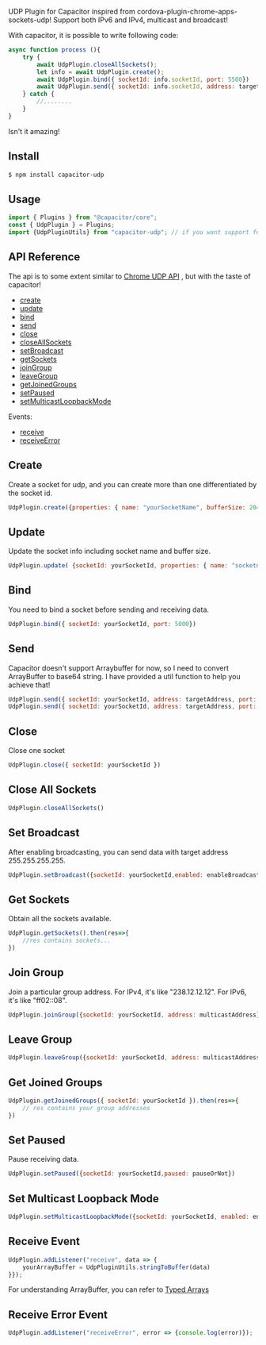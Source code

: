 UDP Plugin for Capacitor inspired from cordova-plugin-chrome-apps-sockets-udp!
Support both IPv6 and IPv4, multicast and broadcast!

With capacitor, it is possible to write following code:
```js
async function process (){
    try {
        await UdpPlugin.closeAllSockets();
        let info = await UdpPlugin.create();
        await UdpPlugin.bind({ socketId: info.socketId, port: 5500})
        await UdpPlugin.send({ socketId: info.socketId, address: targetAddress, port: 6000, buffer: UdpPluginUtils.bufferToString(data)}) })
    } catch {
        //........
    }
}

```
Isn't it amazing!


## Install

```bash
$ npm install capacitor-udp
```

## Usage

```js
import { Plugins } from "@capacitor/core";
const { UdpPlugin } = Plugins;
import {UdpPluginUtils} from "capacitor-udp"; // if you want support for converting between ArrayBuffer and String
```

## API Reference

The api is to some extent similar to [Chrome UDP API](https://developer.chrome.com/apps/sockets_udp) , but with the taste of capacitor!

- [create](#create)
- [update](#update)
- [bind](#bind)
- [send](#send)
- [close](#close)
- [closeAllSockets](#close-all-sockets)
- [setBroadcast](#set-broadcast)
- [getSockets](#get-sockets)
- [joinGroup](#join-group)
- [leaveGroup](#leave-group)
- [getJoinedGroups](#get-joined-Groups)
- [setPaused](#set-paused)
- [setMulticastLoopbackMode](#set-multicast-loopback-mode)

Events:
- [receive](#receive-event)
- [receiveError](#receive-error-event)

## Create ##
Create a socket for udp, and you can create more than one differentiated by the socket id. 
```js
UdpPlugin.create({properties: { name: "yourSocketName", bufferSize: 2048 }} ).then(res=>{socketId = res.socketId});
```

## Update ##
Update the socket info including socket name and buffer size.
```js
UdpPlugin.update( {socketId: yourSocketId, properties: { name: "socketname", bufferSize: 2048 }} )
```

## Bind ##
You need to bind a socket before sending and receiving data.
```js
UdpPlugin.bind({ socketId: yourSocketId, port: 5000})
```

## Send ##
Capacitor doesn't support Arraybuffer for now, so I need to convert ArrayBuffer to base64 string. 
I have provided a util function to help you achieve that!
```js
UdpPlugin.send({ socketId: yourSocketId, address: targetAddress, port: 6000, buffer: bufferString}) // bufferString is of type string
UdpPlugin.send({ socketId: yourSocketId, address: targetAddress, port: 6000, buffer: UdpPluginUtils.bufferToString(data)}) // data is of type ArrayBuffer
```

## Close ##
Close one socket
```js
UdpPlugin.close({ socketId: yourSocketId }) 
```

## Close All Sockets ##
```js
UdpPlugin.closeAllSockets() 
```

## Set Broadcast ##
After enabling broadcasting, you can send data with target address 255.255.255.255.
```js
UdpPlugin.setBroadcast({socketId: yourSocketId,enabled: enableBroadcastOrNot}) 
```

## Get Sockets ##
Obtain all the sockets available.

```js
UdpPlugin.getSockets().then(res=>{
    //res contains sockets...
})
```

## Join Group ##
Join a particular group address.
For IPv4, it's like "238.12.12.12".
For IPv6, it's like "ff02::08".
```js
UdpPlugin.joinGroup({socketId: yourSocketId, address: multicastAddress})
```

## Leave Group ##
```js
UdpPlugin.leaveGroup({socketId: yourSocketId, address: multicastAddress})
```

## Get Joined Groups ##
```js
UdpPlugin.getJoinedGroups({ socketId: yourSocketId }).then(res=>{
    // res contains your group addresses
})
```

## Set Paused ##
Pause receiving data.
```js
UdpPlugin.setPaused({socketId: yourSocketId,paused: pauseOrNot})
```

## Set Multicast Loopback Mode ##
```js
UdpPlugin.setMulticastLoopbackMode({socketId: yourSocketId, enabled: enabledOrNot})
```

## Receive Event ##
```js
UdpPlugin.addListener("receive", data => {
    yourArrayBuffer = UdpPluginUtils.stringToBuffer(data)
}});
```
For understanding ArrayBuffer, you can refer to [Typed Arrays](https://developer.mozilla.org/en-US/docs/Web/JavaScript/Typed_arrays)

## Receive Error Event ##
```js
UdpPlugin.addListener("receiveError", error => {console.log(error)});
```
